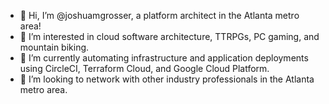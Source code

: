 - 👋 Hi, I’m @joshuamgrosser, a platform architect in the Atlanta metro area!
- 👀 I’m interested in cloud software architecture, TTRPGs, PC gaming, and mountain biking.
- 🌱 I’m currently automating infrastructure and application deployments using CircleCI, Terraform Cloud, and Google Cloud Platform.
- 💞️ I’m looking to network with other industry professionals in the Atlanta metro area.

<!---
joshuamgrosser/joshuamgrosser is a ✨ special ✨ repository because its `README.md` (this file) appears on your GitHub profile.
You can click the Preview link to take a look at your changes.
--->
